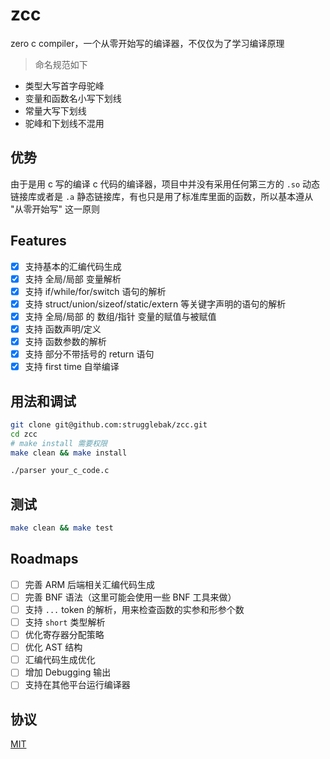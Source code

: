 # zcc

zero c compiler，一个从零开始写的编译器，不仅仅为了学习编译原理

> 命名规范如下

- 类型大写首字母驼峰
- 变量和函数名小写下划线
- 常量大写下划线
- 驼峰和下划线不混用

## 优势

由于是用 c 写的编译 c 代码的编译器，项目中并没有采用任何第三方的 `.so` 动态链接库或者是 `.a` 静态链接库，有也只是用了标准库里面的函数，所以基本遵从 "从零开始写" 这一原则

## Features

- [x] 支持基本的汇编代码生成
- [x] 支持 全局/局部 变量解析
- [x] 支持 if/while/for/switch 语句的解析
- [x] 支持 struct/union/sizeof/static/extern 等关键字声明的语句的解析
- [x] 支持 全局/局部 的 数组/指针 变量的赋值与被赋值
- [x] 支持 函数声明/定义
- [x] 支持 函数参数的解析
- [x] 支持 部分不带括号的 return 语句
- [x] 支持 first time 自举编译

## 用法和调试

```bash
git clone git@github.com:strugglebak/zcc.git
cd zcc
# make install 需要权限
make clean && make install

./parser your_c_code.c
```

## 测试

```bash
make clean && make test
```

## Roadmaps

- [ ] 完善 ARM 后端相关汇编代码生成
- [ ] 完善 BNF 语法（这里可能会使用一些 BNF 工具来做）
- [ ] 支持 `...` token 的解析，用来检查函数的实参和形参个数
- [ ] 支持 `short` 类型解析
- [ ] 优化寄存器分配策略
- [ ] 优化 AST 结构
- [ ] 汇编代码生成优化
- [ ] 增加 Debugging 输出
- [ ] 支持在其他平台运行编译器

## 协议

[MIT](./LICENSE)
